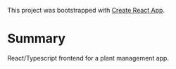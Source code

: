 This project was bootstrapped with [Create React App](https://github.com/facebook/create-react-app).

# Summary
React/Typescript frontend for a plant management app. 
